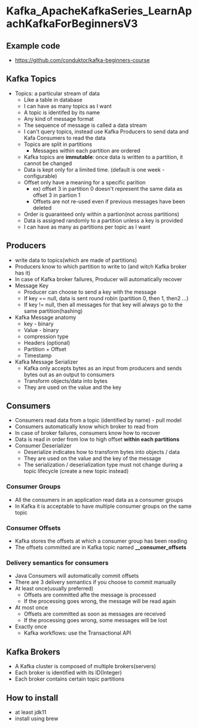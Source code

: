 # Kafka_ApacheKafkaSeries_LearnApachKafkaForBeginnersV3

## Example code
- https://github.com/conduktor/kafka-beginners-course


## Kafka Topics
- Topics: a particular stream of data
   + Like a table in database
   + I can have as many topics as I want
   + A topic is identifed by its name
   + Any kind of message format
   + The sequence of message is called a data stream
   + I can't query topics, instead use Kafka Producers to send data and Kafa Consumers to read the data
   + Topics are split in partitions
      - Messages within each partition are ordered
   + Kafka topics are **immutable**: once data is written to a partition, it cannot be changed
   + Data is kept only for a limited time. (default is one week - configurable)
   + Offset only have a meaning for a specific parition
      - ex) offset 3 in partition 0 doesn't represent the same data as offset 3 in partion 1
      - Offsets are not re-used even if previous messages have been deleted
   + Order is guaranteed only within a partion(not across partitions)
   + Data is assigned randomly to a partition unless a key is provided
   + I can have as many as partitions per topic as I want


## Producers
- write data to topics(which are made of partitions)
- Producers know to which partition to write to (and witch Kafka broker has it)
- In case of Kafka broker failures, Producer will automatically recover
- Message Key
   + Producer can choose to send a key with the message
   + If key == null, data is sent round robin (partition 0, then 1, then2 ...)
   + If key != null, then all messages for that key will always go to the same partition(hashing)
- Kafka Message anatomy
   + key - binary
   + Value - binary
   + compression type
   + Headers (optional)
   + Partition + Offset
   + Timestamp
- Kafka Message Serializer
   + Kafka only accepts bytes as an input from producers and sends bytes out as an output to consumers
   + Transform objects/data into bytes
   + They are used on the value and the key

## Consumers
- Consumers read data from a topic (identified by name) - pull model
- Consumers automatically know which broker to read from
- In case of broker failures, consumers know how to recover
- Data is read in order from low to high offset **within each partitions**
- Consumer Deserializer
   + Deserialize indicates how to transform bytes into objects / data
   + They are used on the value and the key of the message
   + The serialization / deserialization type must not change during a topic lifecycle (create a new topic instead)

### Consumer Groups
- All the consumers in an application read data as a consumer groups
- In Kafka it is acceptable to have multiple consumer groups on the same topic

### Consumer Offsets
- Kafka stores the offsets at which a consumer group has been reading
- The offsets committed are in Kafka topic named **__consumer_offsets**


### Delivery semantics for consumers
- Java Consumers will automatically commit offsets
- There are 3 delivery semantics if you choose to commit manually
- At least once(usually preferred)
   + Offsets are committed afte the message is processed
   + If the processing goes wrong, the message will be read again
- At most once
   + Offsets are committed as soon as messages are received
   + If the processing goes wrong, some messages will be lost
- Exactly once
   + Kafka workflows: use the Transactional API
 
## Kafka Brokers
- A Kafka cluster is composed of multiple brokers(servers)
- Each broker is identified with its ID(Integer)
- Each broker contains certain topic partitions








## How to install
- at least jdk11
- install using brew














